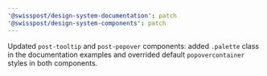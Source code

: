 ```yaml
---
'@swisspost/design-system-documentation': patch
'@swisspost/design-system-components': patch
---
```


Updated `post-tooltip` and `post-popover` components: added `.palette` class in the documentation examples and overrided default `popovercontainer` styles in both components.
